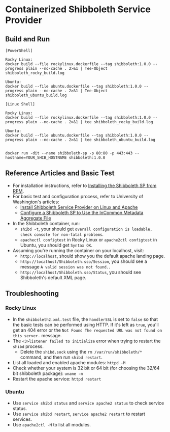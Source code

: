 # Containerized Shibboleth Service Provider


## Build and Run
```
[PowerShell]

Rocky Linux:
docker build --file rockylinux.dockerfile --tag shibboleth:1.0.0 --progress plain --no-cache . 2>&1 | Tee-Object shibboleth_rocky_build.log

Ubuntu:
docker build --file ubuntu.dockerfile --tag shibboleth:1.0.0 --progress plain --no-cache . 2>&1 | Tee-Object shibboleth_ubuntu_build.log

[Linux Shell]

Rocky Linux:
docker build --file rockylinux.dockerfile --tag shibboleth:1.0.0 --progress plain --no-cache . 2>&1 | tee shibboleth_rocky_build.log

Ubuntu:
docker build --file ubuntu.dockerfile --tag shibboleth:1.0.0 --progress plain --no-cache . 2>&1 | tee shibboleth_ubuntu_build.log


docker run -dit --name shibboleth-sp -p 80:80 -p 443:443 --hostname=YOUR_SHIB_HOSTNAME shibboleth:1.0.0
```

## Reference Articles and Basic Test

- For installation instructions, refer to [Installing the Shibboleth SP from RPM](https://shibboleth.atlassian.net/wiki/spaces/SP3/pages/2065335566/RPMInstall).
- For basic test and configuration process, refer to University of Washington's articles:
    - [Install Shibboleth Service Provider on Linux and Apache](https://wiki.cac.washington.edu/display/infra/Install+Shibboleth+Service+Provider+on+Linux+and+Apache)
    - [Configure a Shibboleth SP to Use the InCommon Metadata Aggregate File](https://wiki.cac.washington.edu/display/infra/Configure+a+Shibboleth+SP+to+Use+the+InCommon+Metadata+Aggregate+File)
- In the Shibboleth container, run:
    - `shibd -t`, your should get `overall configuration is loadable, check console for non-fatal problems`.
    - `apachectl configtest` in Rocky Linux or `apache2ctl configtest` in Ubuntu, you should get `Syntax OK`.
- Assuming you're running the container on your localhost, visit:
    - `http://localhost`, should show you the default apache landing page.
    - `http://localhost/Shibboleth.sso/Session`, you should see a message `A valid session was not found.`.
    - `http://localhost/Shibboleth.sso/Status`, you should see Shibboleth's default XML page.

## Troubleshooting

### Rocky Linux
- In the `shibboleth2.xml.test` file, the `handlerSSL` is set to `false` so that the basic tests can be performed using HTTP. If it's left as `true`, you'll get an 404 error or the `Not Found The requested URL was not found on this server.` message.
- The `<3>listener failed to initialize` error when trying to restart the `shibd` process.
    - Delete the `shibd.sock` using the `rm /var/run/shibboleth/*` command, and then run `shibd restart`.
- List all loaded and enabled apache modules: `httpd -M`
- Check whether your system is 32 bit or 64 bit (for choosing the 32/64 bit shibboleth package): `uname -m`
- Restart the apache service: `httpd restart`

### Ubuntu
- Use `service shibd status` and `service apache2 status` to check service status.
- Use `service shibd restart`, `service apache2 restart` to restart services.
- Use `apache2ctl -M` to list all modules.